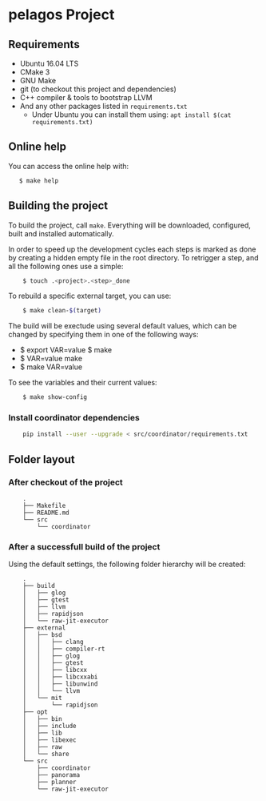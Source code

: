 # pelagos Project

## Requirements

 * Ubuntu 16.04 LTS
 * CMake 3
 * GNU Make
 * git (to checkout this project and dependencies)
 * C++ compiler & tools to bootstrap LLVM
 * And any other packages listed in `requirements.txt`
    * Under Ubuntu you can install them using: `apt install $(cat requirements.txt)`

## Online help

You can access the online help with:

```sh
   $ make help
```

## Building the project

To build the project, call `make`. Everything will be downloaded, configured, built and installed automatically.

In order to speed up the development cycles each steps is marked as done by creating a hidden empty file in the root directory. To retrigger a step, and all the following ones use a simple:

```sh
    $ touch .<project>.<step>_done
```

To rebuild a specific external target, you can use:

```sh
    $ make clean-$(target)
```

The build will be exectude using several default values, which can be
changed by specifying them in one of the following ways:

 * $ export VAR=value
   $ make
 * $ VAR=value make
 * $ make VAR=value

To see the variables and their current values:
```sh
    $ make show-config
```

### Install coordinator dependencies

```sh
    pip install --user --upgrade < src/coordinator/requirements.txt
```

## Folder layout

### After checkout of the project

```
    .
    ├── Makefile
    ├── README.md
    └── src
        └── coordinator
```

### After a successfull build of the project

Using the default settings, the following folder hierarchy will be created:
```shell
    .
    ├── build
    │   ├── glog
    │   ├── gtest
    │   ├── llvm
    │   ├── rapidjson
    │   └── raw-jit-executor
    ├── external
    │   ├── bsd
    │   │   ├── clang
    │   │   ├── compiler-rt
    │   │   ├── glog
    │   │   ├── gtest
    │   │   ├── libcxx
    │   │   ├── libcxxabi
    │   │   ├── libunwind
    │   │   └── llvm
    │   └── mit
    │       └── rapidjson
    ├── opt
    │   ├── bin
    │   ├── include
    │   ├── lib
    │   ├── libexec
    │   ├── raw
    │   └── share
    └── src
        ├── coordinator
        ├── panorama
        ├── planner
        └── raw-jit-executor
```
